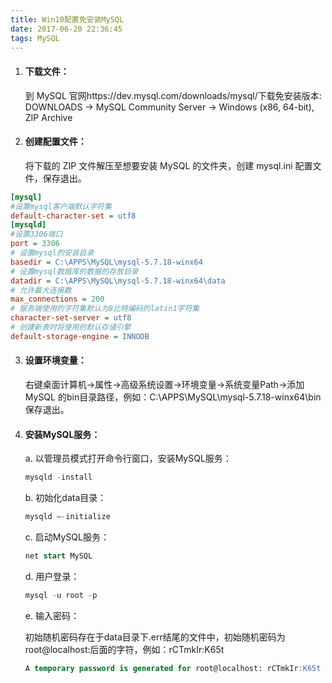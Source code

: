 ```yaml
---
title: Win10配置免安装MySQL
date: 2017-06-20 22:36:45
tags: MySQL
---
```


1. #### 下载文件：

   到 MySQL 官网https://dev.mysql.com/downloads/mysql/下载免安装版本: DOWNLOADS → MySQL Community Server → Windows (x86, 64-bit), ZIP Archive

2. #### 创建配置文件：

   将下载的 ZIP 文件解压至想要安装 MySQL 的文件夹，创建 mysql.ini 配置文件，保存退出。
```ini
[mysql]
#设置mysql客户端默认字符集
default-character-set = utf8
[mysqld]
#设置3306端口
port = 3306
# 设置mysql的安装目录
basedir = C:\APPS\MySQL\mysql-5.7.18-winx64
# 设置mysql数据库的数据的存放目录
datadir = C:\APPS\MySQL\mysql-5.7.18-winx64\data
# 允许最大连接数
max_connections = 200
# 服务端使用的字符集默认为8比特编码的latin1字符集
character-set-server = utf8
# 创建新表时将使用的默认存储引擎
default-storage-engine = INNODB
```
3. #### 设置环境变量：

   右键桌面计算机→属性→高级系统设置→环境变量→系统变量Path→添加 MySQL 的bin目录路径，例如：C:\APPS\MySQL\mysql-5.7.18-winx64\bin 保存退出。

4. #### 安装MySQL服务：

   a. 以管理员模式打开命令行窗口，安装MySQL服务：

   ```sql
   mysqld -install
   ```

   b. 初始化data目录：

   ```sql
   mysqld –-initialize
   ```

   c. 启动MySQL服务：

   ```sql
   net start MySQL
   ```

   d. 用户登录：

   ```sql
   mysql -u root -p
   ```

   e. 输入密码：

   初始随机密码存在于data目录下.err结尾的文件中，初始随机密码为root@localhost:后面的字符，例如：rCTmkIr:K65t

   ```SQL
   A temporary password is generated for root@localhost: rCTmkIr:K65t
   ```

   ​